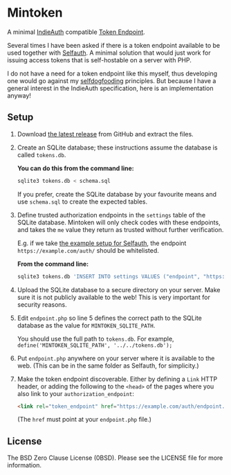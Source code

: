 # Mintoken

A minimal [IndieAuth][] compatible [Token Endpoint][].

Several times I have been asked if there is a token endpoint available to be used together with [Selfauth][]. A minimal solution that would just work for issuing access tokens that is self-hostable on a server with PHP.

I do not have a need for a token endpoint like this myself, thus developing one would go against my [selfdogfooding][] principles. But because I have a general interest in the IndieAuth specification, here is an implementation anyway!

[IndieAuth]: https://indieauth.net/
[Token Endpoint]: https://indieauth.spec.indieweb.org/#token-endpoint
[Selfauth]: https://github.com/Inklings-io/selfauth
[selfdogfooding]: https://indieweb.org/selfdogfood

## Setup

1. Download [the latest release](https://github.com/Zegnat/php-mintoken/releases/latest) from GitHub and extract the files.
   
2. Create an SQLite database; these instructions assume the database is called `tokens.db`.
   
   **You can do this from the command line:**
   
   ```bash
   sqlite3 tokens.db < schema.sql
   ```
   
   If you prefer, create the SQLite database by your favourite means and use `schema.sql` to create the expected tables.
   
3. Define trusted authorization endpoints in the `settings` table of the SQLite database. Mintoken will only check codes with these endpoints, and takes the `me` value they return as trusted without further verification.
   
   E.g. if we take [the example setup for Selfauth](https://github.com/Inklings-io/selfauth#setup), the endpoint `https://example.com/auth/` should be whitelisted.
   
   **From the command line:**
   
   ```bash
   sqlite3 tokens.db 'INSERT INTO settings VALUES ("endpoint", "https://example.com/auth/");'
   ```
   
4. Upload the SQLite database to a secure directory on your server. Make sure it is not publicly available to the web! This is very important for security reasons.
   
5. Edit `endpoint.php` so line 5 defines the correct path to the SQLite database as the value for `MINTOKEN_SQLITE_PATH`.
   
   You should use the full path to `tokens.db`. For example, `define('MINTOKEN_SQLITE_PATH', '../../tokens.db');`
   
6. Put `endpoint.php` anywhere on your server where it is available to the web. (This can be in the same folder as Selfauth, for simplicity.)
   
7. Make the token endpoint discoverable. Either by defining a `Link` HTTP header, or adding the following to the `<head>` of the pages where you also link to your `authorization_endpoint`:
   
   ```html
   <link rel="token_endpoint" href="https://example.com/auth/endpoint.php">
   ```
   
   (The `href` must point at your `endpoint.php` file.)

## License

The BSD Zero Clause License (0BSD). Please see the LICENSE file for
more information.
